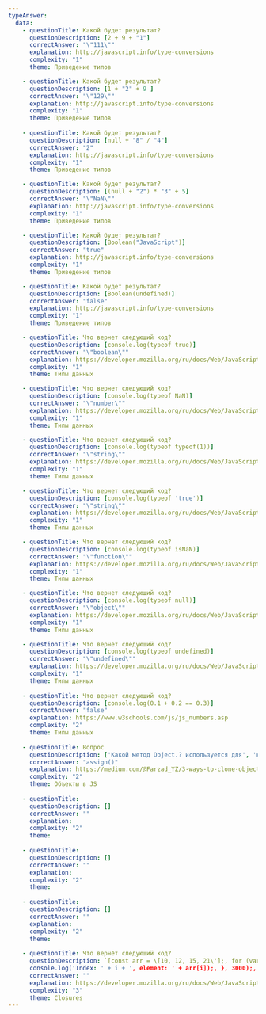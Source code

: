 ```yaml
---
typeAnswer:
  data: 
    - questionTitle: Какой будет результат?
      questionDescription: [2 + 9 + "1"]
      correctAnswer: "\"111\""
      explanation: http://javascript.info/type-conversions
      complexity: "1"
      theme: Приведение типов

    - questionTitle: Какой будет результат?
      questionDescription: [1 + "2" + 9 ]
      correctAnswer: "\"129\""
      explanation: http://javascript.info/type-conversions
      complexity: "1"
      theme: Приведение типов
      
    - questionTitle: Какой будет результат?
      questionDescription: [null + "8" / "4"]
      correctAnswer: "2"
      explanation: http://javascript.info/type-conversions
      complexity: "1"
      theme: Приведение типов

    - questionTitle: Какой будет результат?
      questionDescription: [(null + "2") * "3" + 5]
      correctAnswer: "\"NaN\""
      explanation: http://javascript.info/type-conversions
      complexity: "1"
      theme: Приведение типов

    - questionTitle: Какой будет результат?
      questionDescription: [Boolean("JavaScript")]
      correctAnswer: "true"
      explanation: http://javascript.info/type-conversions
      complexity: "1"
      theme: Приведение типов

    - questionTitle: Какой будет результат?
      questionDescription: [Boolean(undefined)]
      correctAnswer: "false"
      explanation: http://javascript.info/type-conversions
      complexity: "1"
      theme: Приведение типов

    - questionTitle: Что вернет следующий код?
      questionDescription: [console.log(typeof true)]
      correctAnswer: "\"boolean\""
      explanation: https://developer.mozilla.org/ru/docs/Web/JavaScript/Reference/Operators/typeof
      complexity: "1"
      theme: Типы данных

    - questionTitle: Что вернет следующий код?
      questionDescription: [console.log(typeof NaN)]
      correctAnswer: "\"number\""
      explanation: https://developer.mozilla.org/ru/docs/Web/JavaScript/Reference/Operators/typeof
      complexity: "1"
      theme: Типы данных

    - questionTitle: Что вернет следующий код?
      questionDescription: [console.log(typeof typeof(1))]
      correctAnswer: "\"string\""
      explanation: https://developer.mozilla.org/ru/docs/Web/JavaScript/Reference/Operators/typeof
      complexity: "1"
      theme: Типы данных

    - questionTitle: Что вернет следующий код?
      questionDescription: [console.log(typeof 'true')]
      correctAnswer: "\"string\""
      explanation: https://developer.mozilla.org/ru/docs/Web/JavaScript/Reference/Operators/typeof
      complexity: "1"  
      theme: Типы данных

    - questionTitle: Что вернет следующий код?
      questionDescription: [console.log(typeof isNaN)]
      correctAnswer: "\"function\""
      explanation: https://developer.mozilla.org/ru/docs/Web/JavaScript/Reference/Operators/typeof
      complexity: "1"
      theme: Типы данных

    - questionTitle: Что вернет следующий код?
      questionDescription: [console.log(typeof null)]
      correctAnswer: "\"object\""
      explanation: https://developer.mozilla.org/ru/docs/Web/JavaScript/Reference/Operators/typeof
      complexity: "1"
      theme: Типы данных

    - questionTitle: Что вернет следующий код?
      questionDescription: [console.log(typeof undefined)]
      correctAnswer: "\"undefined\""
      explanation: https://developer.mozilla.org/ru/docs/Web/JavaScript/Reference/Operators/typeof
      complexity: "1"
      theme: Типы данных
      
    - questionTitle: Что вернет следующий код?
      questionDescription: [console.log(0.1 + 0.2 == 0.3)]
      correctAnswer: "false"
      explanation: https://www.w3schools.com/js/js_numbers.asp
      complexity: "2"
      theme: Типы данных
      
    - questionTitle: Вопрос
      questionDescription: ['Какой метод Object.? используется для', 'клонирования объектов?']
      correctAnswer: "assign()"
      explanation: https://medium.com/@Farzad_YZ/3-ways-to-clone-objects-in-javascript-f752d148054d
      complexity: "2"
      theme: Объекты в JS
      
    - questionTitle: 
      questionDescription: []
      correctAnswer: ""
      explanation: 
      complexity: "2"
      theme: 
      
    - questionTitle: 
      questionDescription: []
      correctAnswer: ""
      explanation: 
      complexity: "2"
      theme: 
      
    - questionTitle: 
      questionDescription: []
      correctAnswer: ""
      explanation: 
      complexity: "2"
      theme: 
     
    - questionTitle: Что вернёт следующий код?
      questionDescription: `[const arr = \[10, 12, 15, 21\'];, for (var i = 0; i < arr.length; i++) {, setTimeout(function() {,
      console.log('Index: ' + i + ', element: ' + arr[i]);, }, 3000);, }]`
      correctAnswer: ""
      explanation: https://developer.mozilla.org/ru/docs/Web/JavaScript/Closures
      complexity: "3"
      theme: Closures
---
```

